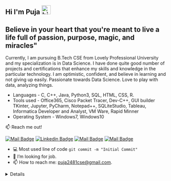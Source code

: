 ## Hi I'm Puja <img src="https://user-images.githubusercontent.com/1303154/88677602-1635ba80-d120-11ea-84d8-d263ba5fc3c0.gif" width="28px" alt="hi">

## Believe in your heart that you're meant to live a life full of passion, purpose, magic, and miracles"

Currently, I am pursuing B.Tech CSE from Lovely Professional University and my specialization is in Data Science. 
I have done quite good number of projects and certifications that enhance my skills and knowledge in the particular technology.
I am optimistic, confident, and believe in learning and not giving up easily. Passionate towards Data Science. Love to play with data, analyzing things.

- Languages - C, C++, Java, Python3,  SQL, HTML, CSS, R.
- Tools used - Office365, Cisco Packet Tracer,  Dev-C++, GUI builder TKinter, Jupyter, PyCharm, Notepad++, SQLiteStudio, Tableau, Informatica Developer and Analyst, VM Ware, Rapid Minner
- Operating System - Windows7, Windows10

:mailbox: Reach me out!

[![Mail Badge](https://img.shields.io/badge/-Puja-e74c3c?style=flat&labelColor=e74c3c&logo=youtube&logoColor=white)](https://www.youtube.com/channel/UCtkRfDFRp-hyOEr2r_P81LQ/featured) [![Linkedin Badge](https://img.shields.io/badge/-Puja-0e76a8?style=flat&labelColor=0e76a8&logo=linkedin&logoColor=white)](https://www.linkedin.com/in/parnasree-das-6b0231196/) [![Mail Badge](https://img.shields.io/badge/-@puja_2481-e84393?style=flat&labelColor=e84393&logo=instagram&logoColor=white)](https://www.instagram.com/puja_2481/) [![Mail Badge](https://img.shields.io/badge/-puja-c0392b?style=flat&labelColor=c0392b&logo=gmail&logoColor=white)](mailto:puja2481cse@gmail.com) 

<!-- TODO: Add last video link -->


- :computer: Most used line of code `git commit -m "Initial Commit"`
- 🤔 I’m looking for job.
- 📫 How to reach me: puja2481cse@gmail.com.

<details>
 
 ### Portfolio
 [![image](https://user-images.githubusercontent.com/56734293/129670053-8fbafbb4-c8cf-439b-a7c6-ce14c66c5b27.png)](https://puja2481.github.io/Portfolio/ "Click to Watch")

#### Profile Visits 

![visitors](https://visitor-badge.glitch.me/badge?page_id=Puja2481.Puja2481)

#### Github Stats

[![Puja's github stats](https://github-readme-stats.vercel.app/api?username=Puja2481)](https://github.com/Puja2481/github-readme-stats)
 
[![Top Langs](https://github-readme-stats.vercel.app/api/top-langs/?username=Puja2481)](https://github.com/Puja2481/github-readme-stats)

</details>

